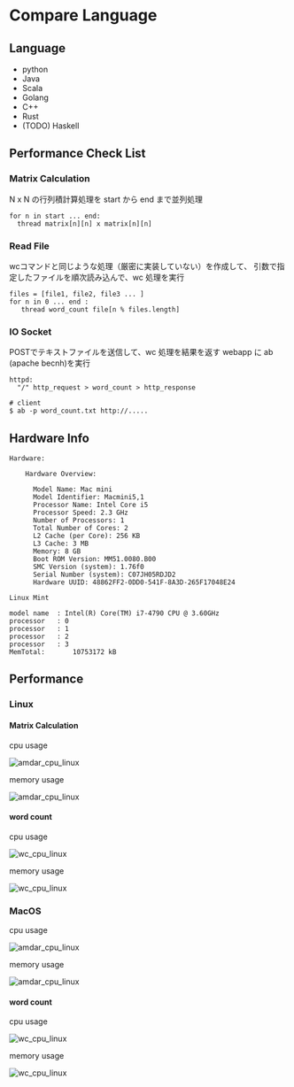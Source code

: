 # Compare Language


## Language

* python
* Java
* Scala
* Golang
* C++
* Rust
* (TODO) Haskell

## Performance Check List

### Matrix Calculation

N x N の行列積計算処理を start から end まで並列処理

```
for n in start ... end:
  thread matrix[n][n] x matrix[n][n]
```

### Read File

wcコマンドと同じような処理（厳密に実装していない）を作成して、
引数で指定したファイルを順次読み込んで、wc 処理を実行

```
files = [file1, file2, file3 ... ]
for n in 0 ... end :
   thread word_count file[n % files.length]
```

### IO Socket

POSTでテキストファイルを送信して、wc 処理を結果を返す
webapp に ab (apache becnh)を実行

```
httpd:
  "/" http_request > word_count > http_response
```

```
# client
$ ab -p word_count.txt http://.....
```

## Hardware Info

```
Hardware:

    Hardware Overview:

      Model Name: Mac mini
      Model Identifier: Macmini5,1
      Processor Name: Intel Core i5
      Processor Speed: 2.3 GHz
      Number of Processors: 1
      Total Number of Cores: 2
      L2 Cache (per Core): 256 KB
      L3 Cache: 3 MB
      Memory: 8 GB
      Boot ROM Version: MM51.0080.B00
      SMC Version (system): 1.76f0
      Serial Number (system): C07JH05RDJD2
      Hardware UUID: 48862FF2-0DD0-541F-8A3D-265F17048E24
```

```
Linux Mint

model name	: Intel(R) Core(TM) i7-4790 CPU @ 3.60GHz
processor	: 0
processor	: 1
processor	: 2
processor	: 3
MemTotal:       10753172 kB

```

## Performance

### Linux

#### Matrix Calculation

cpu usage

![amdar_cpu_linux](result/amdar_cpu_linux.png)


memory usage

![amdar_cpu_linux](result/amdar_mem_linux.png)

#### word count

cpu usage

![wc_cpu_linux](result/wc_cpu_linux.png)


memory usage

![wc_cpu_linux](result/wc_mem_linux.png)


### MacOS

cpu usage

![amdar_cpu_linux](result/amdar_cpu_darwin.png)


memory usage

![amdar_cpu_linux](result/amdar_mem_darwin.png)

#### word count

cpu usage

![wc_cpu_linux](result/wc_cpu_darwin.png)


memory usage

![wc_cpu_linux](result/wc_mem_darwin.png)
